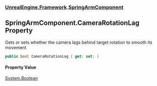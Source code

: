 ### [UnrealEngine.Framework](./UnrealEngine-Framework.md 'UnrealEngine.Framework').[SpringArmComponent](./SpringArmComponent.md 'UnrealEngine.Framework.SpringArmComponent')
## SpringArmComponent.CameraRotationLag Property
Gets or sets whether the camera lags behind target rotation to smooth its movement  
```csharp
public bool CameraRotationLag { get; set; }
```
#### Property Value
[System.Boolean](https://docs.microsoft.com/en-us/dotnet/api/System.Boolean 'System.Boolean')  
